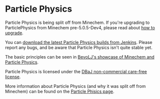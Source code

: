 Particle Physics
===============
Particle Physics is being split off from Minechem. If you're upgrading to ParticlePhysics from Minechem pre-5.0.5-Dev4, please read about [how to upgrade](http://jakimfett.com/status-report/splitting-minechem/).

You can [download the latest Particle Physics builds from Jenkins](http://jenkins.jakimfett.com/build/job/ParticlePhysics/). Please report any bugs, and be aware that Particle Physics isn't quite stable yet.

The basic principles can be seen in [BevoLJ's showcase of Minechem and Particle Physics](https://www.youtube.com/watch?feature=player_detailpage&v=V_J7eruam9A#t=1058).

Particle Physics is licensed under the [DBaJ non-commercial care-free license](https://github.com/jakimfett/AlchemyPlusPlus/blob/master/LICENSE.md).

More information about Particle Physics (and why it was split off from Minechem) can be found on the [Particle Phisics page](http://jakimfett.com/particle-physics/).
